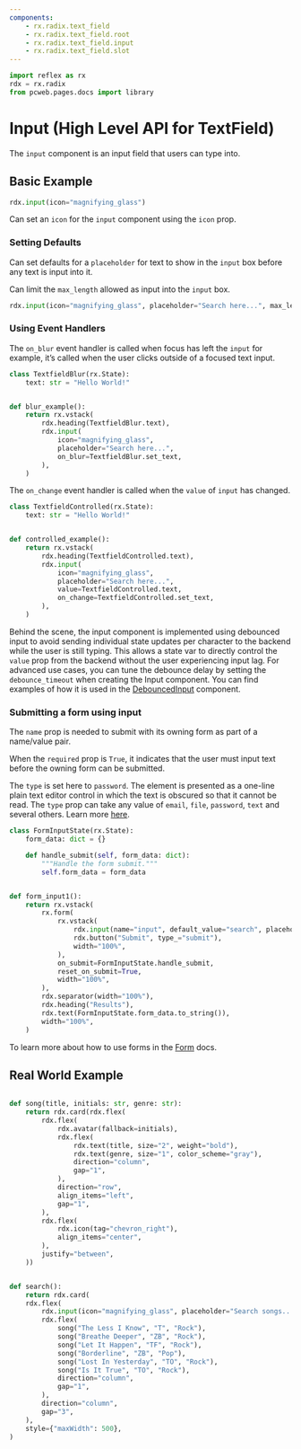 ```yaml
---
components:
    - rx.radix.text_field
    - rx.radix.text_field.root
    - rx.radix.text_field.input
    - rx.radix.text_field.slot
---
```


```python exec
import reflex as rx
rdx = rx.radix
from pcweb.pages.docs import library
```


# Input (High Level API for TextField)


The `input` component is an input field that users can type into. 


## Basic Example

```python demo
rdx.input(icon="magnifying_glass")
```

Can set an `icon` for the `input` component using the `icon` prop. 


### Setting Defaults

Can set defaults for a `placeholder` for text to show in the `input` box before any text is input into it.

Can limit the `max_length` allowed as input into the `input` box.

```python demo
rdx.input(icon="magnifying_glass", placeholder="Search here...", max_length="20")
```




### Using Event Handlers


The `on_blur` event handler is called when focus has left the `input` for example, it’s called when the user clicks outside of a focused text input.

```python demo exec
class TextfieldBlur(rx.State):
    text: str = "Hello World!"


def blur_example():
    return rx.vstack(
        rdx.heading(TextfieldBlur.text),
        rdx.input(
            icon="magnifying_glass", 
            placeholder="Search here...", 
            on_blur=TextfieldBlur.set_text,
        ),
    )
```


The `on_change` event handler is called when the `value` of `input` has changed.

```python demo exec
class TextfieldControlled(rx.State):
    text: str = "Hello World!"


def controlled_example():
    return rx.vstack(
        rdx.heading(TextfieldControlled.text),
        rdx.input(
            icon="magnifying_glass", 
            placeholder="Search here...", 
            value=TextfieldControlled.text,
            on_change=TextfieldControlled.set_text,
        ),
    )
```



Behind the scene, the input component is implemented using debounced input to avoid sending individual state updates per character to the backend while the user is still typing. This allows a state var to directly control the `value` prop from the backend without the user experiencing input lag. For advanced use cases, you can tune the debounce delay by setting the `debounce_timeout` when creating the Input component. You can find examples of how it is used in the [DebouncedInput]({library.forms.debounce.path}) component.



### Submitting a form using input

The `name` prop is needed to submit with its owning form as part of a name/value pair.

When the `required` prop is `True`, it indicates that the user must input text before the owning form can be submitted.

The `type` is set here to `password`. The element is presented as a one-line plain text editor control in which the text is obscured so that it cannot be read. The `type` prop can take any value of `email`, `file`, `password`, `text` and several others. Learn more [here](https://developer.mozilla.org/en-US/docs/Web/HTML/Element/input).

```python demo exec
class FormInputState(rx.State):
    form_data: dict = {}

    def handle_submit(self, form_data: dict):
        """Handle the form submit."""
        self.form_data = form_data


def form_input1():
    return rx.vstack(
        rx.form(
            rx.vstack(
                rdx.input(name="input", default_value="search", placeholder="Input text here...", type="password", required=True),
                rdx.button("Submit", type_="submit"),
                width="100%",
            ),
            on_submit=FormInputState.handle_submit,
            reset_on_submit=True,
            width="100%",
        ),
        rdx.separator(width="100%"),
        rdx.heading("Results"),
        rdx.text(FormInputState.form_data.to_string()),
        width="100%",
    )
```


To learn more about how to use forms in the [Form]({library.forms.form.path}) docs.

## Real World Example

```python demo exec

def song(title, initials: str, genre: str):
    return rdx.card(rdx.flex(
        rdx.flex(
            rdx.avatar(fallback=initials),
            rdx.flex(
                rdx.text(title, size="2", weight="bold"),
                rdx.text(genre, size="1", color_scheme="gray"),
                direction="column",
                gap="1",
            ),
            direction="row",
            align_items="left",
            gap="1",
        ),
        rdx.flex(
            rdx.icon(tag="chevron_right"),
            align_items="center",
        ),
        justify="between",
    ))


def search():
    return rdx.card(
    rdx.flex(
        rdx.input(icon="magnifying_glass", placeholder="Search songs...", ),
        rdx.flex(
            song("The Less I Know", "T", "Rock"),
            song("Breathe Deeper", "ZB", "Rock"),
            song("Let It Happen", "TF", "Rock"),
            song("Borderline", "ZB", "Pop"),
            song("Lost In Yesterday", "TO", "Rock"),
            song("Is It True", "TO", "Rock"),
            direction="column",
            gap="1",
        ),
        direction="column",
        gap="3",
    ),
    style={"maxWidth": 500},
)
```







